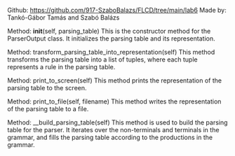 Github: https://github.com/917-SzaboBalazs/FLCD/tree/main/lab6
Made by: Tankó-Gábor Tamás and Szabó Balázs


Method: __init__(self, parsing_table)
This is the constructor method for the ParserOutput class. It initializes the parsing table and its representation.

Method: transform_parsing_table_into_representation(self)
This method transforms the parsing table into a list of tuples, where each tuple represents a rule in the parsing table.

Method: print_to_screen(self)
This method prints the representation of the parsing table to the screen.

Method: print_to_file(self, filename)
This method writes the representation of the parsing table to a file.

Method: __build_parsing_table(self)
This method is used to build the parsing table for the parser. It iterates over the non-terminals and terminals in the grammar, and fills the parsing table according to the productions in the grammar.